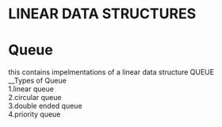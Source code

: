 # LINEAR DATA STRUCTURES <br>
# Queue <br>
this contains impelmentations of a linear data structure QUEUE <br>
__Types of Queue<br>
1.linear queue<br>
2.circular queue<br>
3.double ended queue<br>
4.priority queue<br>
